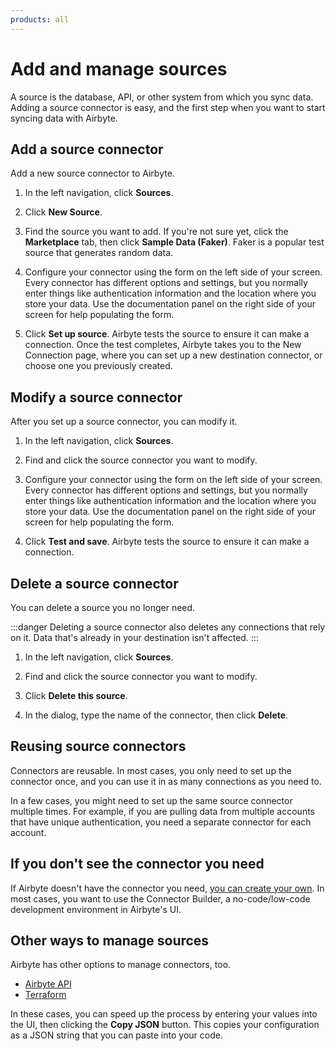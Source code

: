 ```yaml
---
products: all
---
```


# Add and manage sources

A source is the database, API, or other system from which you sync data. Adding a source connector is easy, and the first step when you want to start syncing data with Airbyte.

## Add a source connector

Add a new source connector to Airbyte.

1. In the left navigation, click **Sources**.

2. Click **New Source**.

3. Find the source you want to add. If you're not sure yet, click the **Marketplace** tab, then click **Sample Data (Faker)**. Faker is a popular test source that generates random data.

4. Configure your connector using the form on the left side of your screen. Every connector has different options and settings, but you normally enter things like authentication information and the location where you store your data. Use the documentation panel on the right side of your screen for help populating the form.

5. Click **Set up source**. Airbyte tests the source to ensure it can make a connection. Once the test completes, Airbyte takes you to the New Connection page, where you can set up a new destination connector, or choose one you previously created.

<Arcade id="MOZ8NhasIpvf6M9Xkpna" title="Set up a new source" paddingBottom="calc(50%)" />

## Modify a source connector

After you set up a source connector, you can modify it.

1. In the left navigation, click **Sources**.

2. Find and click the source connector you want to modify.

3. Configure your connector using the form on the left side of your screen. Every connector has different options and settings, but you normally enter things like authentication information and the location where you store your data. Use the documentation panel on the right side of your screen for help populating the form.

4. Click **Test and save**. Airbyte tests the source to ensure it can make a connection.

## Delete a source connector

You can delete a source you no longer need. 

:::danger
Deleting a source connector also deletes any connections that rely on it. Data that's already in your destination isn't affected.
:::

1. In the left navigation, click **Sources**.

2. Find and click the source connector you want to modify.

3. Click **Delete this source**.

4. In the dialog, type the name of the connector, then click **Delete**.

## Reusing source connectors

Connectors are reusable. In most cases, you only need to set up the connector once, and you can use it in as many connections as you need to.

In a few cases, you might need to set up the same source connector multiple times. For example, if you are pulling data from multiple accounts that have unique authentication, you need a separate connector for each account.

## If you don't see the connector you need

If Airbyte doesn't have the connector you need, [you can create your own](../../connector-development/). In most cases, you want to use the Connector Builder, a no-code/low-code development environment in Airbyte's UI.

## Other ways to manage sources

Airbyte has other options to manage connectors, too.

- [Airbyte API](https://reference.airbyte.com/reference/createsource#/)
- [Terraform](../../terraform-documentation)

In these cases, you can speed up the process by entering your values into the UI, then clicking the **Copy JSON** button. This copies your configuration as a JSON string that you can paste into your code.
